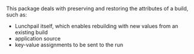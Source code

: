 This package deals with preserving and restoring the attributes of a
build, such as:

- Lunchpail itself, which enables rebuilding with new values from an existing build
- application source
- key-value assignments to be sent to the run
